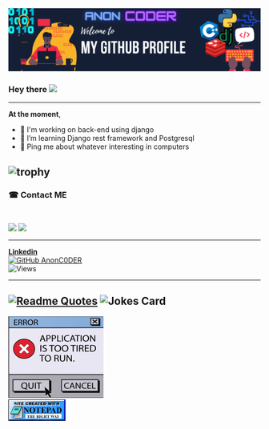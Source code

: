 <img src="https://github.com/AnonC0DER/AnonC0DER/raw/main/welcome.png">

### Hey there <img src="https://media.giphy.com/media/WUlplcMpOCEmTGBtBW/giphy.gif" width="30">

---

**At the moment**, 
<br>
- 🐍 I'm working on back-end using django 
- 🌱 I’m learning Django rest framework and Postgresql
- 💬 Ping me about whatever interesting in computers

![trophy](https://github-profile-trophy.vercel.app/?username=AnonC0DER&theme=onedark)
---

### ☎ Contact ME 
<br>

<a href="https://t.me/HesamN_n"><img src="https://img.icons8.com/dusk/48/000000/telegram-app.png"/></a>
<a href="mailto:hesam.norin@yahoo.com">
<img src="https://img.icons8.com/external-kiranshastry-lineal-color-kiranshastry/48/000000/external-email-advertising-kiranshastry-lineal-color-kiranshastry-5.png"/></a>

---
[**Linkedin**](https://www.linkedin.com/in/hesam-norin/)
<br>
[![GitHub AnonC0DER](https://img.shields.io/github/followers/AnonC0DER?label=follow&style=for-the-badge&logo=appveyor)](https://github.com/AnonC0DER)
<br>
![Views](https://profile-counter.glitch.me/AnonC0DER/count.svg)

---
[![Readme Quotes](https://quotes-github-readme.vercel.app/api?type=horizontal&theme=dark)](https://github.com/piyushsuthar/github-readme-quotes)
![Jokes Card](https://readme-jokes.vercel.app/api)
---
![Screenshot](/img/error.png) <br>
![Screenshot](/img/notepad.gif)
